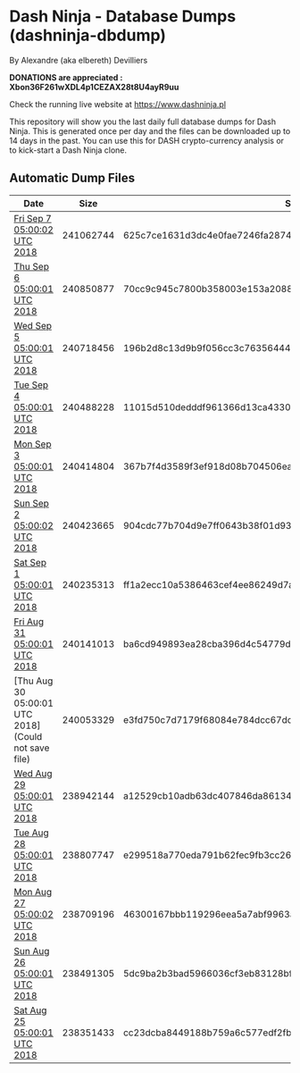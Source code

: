 # Dash Ninja - Database Dumps (dashninja-dbdump)
By Alexandre (aka elbereth) Devilliers

**DONATIONS are appreciated : Xbon36F261wXDL4p1CEZAX28t8U4ayR9uu**

Check the running live website at https://www.dashninja.pl

This repository will show you the last daily full database dumps for Dash Ninja. This is generated once per day and the files can be downloaded up to 14 days in the past.
You can use this for DASH crypto-currency analysis or to kick-start a Dash Ninja clone.


## Automatic Dump Files
| Date | Size | SHA256 |
|--|--|--|
| [Fri Sep  7 05:00:02 UTC 2018](https://transfer.sh/1hvJ5/dashninja-dbdump-20180907070002.tar.bz2) | 241062744 | 625c7ce1631d3dc4e0fae7246fa287489ff8721a70263ed36e76b4752e9400c5 | 
| [Thu Sep  6 05:00:01 UTC 2018](https://transfer.sh/51XzT/dashninja-dbdump-20180906070001.tar.bz2) | 240850877 | 70cc9c945c7800b358003e153a20886e1325a4a573989147c2024c3a5e47e7c5 | 
| [Wed Sep  5 05:00:01 UTC 2018](https://transfer.sh/15TiiV/dashninja-dbdump-20180905070001.tar.bz2) | 240718456 | 196b2d8c13d9b9f056cc3c76356444829ff4f0b3b97ee658620b79c27c95df4a | 
| [Tue Sep  4 05:00:01 UTC 2018](https://transfer.sh/KApQu/dashninja-dbdump-20180904070001.tar.bz2) | 240488228 | 11015d510dedddf961366d13ca43305705b3acc75e0900f089d823ec0906284b | 
| [Mon Sep  3 05:00:01 UTC 2018](https://transfer.sh/u0PNA/dashninja-dbdump-20180903070001.tar.bz2) | 240414804 | 367b7f4d3589f3ef918d08b704506ea1c54fb5224e94aafff74958adc5f3b42c | 
| [Sun Sep  2 05:00:02 UTC 2018](https://transfer.sh/H28bH/dashninja-dbdump-20180902070002.tar.bz2) | 240423665 | 904cdc77b704d9e7ff0643b38f01d93582ccb087148e7719b2459646c1dc0f5f | 
| [Sat Sep  1 05:00:01 UTC 2018](https://transfer.sh/SmVpA/dashninja-dbdump-20180901070001.tar.bz2) | 240235313 | ff1a2ecc10a5386463cef4ee86249d7a89e085e6dda387dca67a0772badb564c | 
| [Fri Aug 31 05:00:01 UTC 2018](https://transfer.sh/Qz8Yv/dashninja-dbdump-20180831070001.tar.bz2) | 240141013 | ba6cd949893ea28cba396d4c54779d62b5ea62e89fae5b49115b554018813c81 | 
| [Thu Aug 30 05:00:01 UTC 2018](Could not save file) | 240053329 | e3fd750c7d7179f68084e784dcc67dc0531caa0c5c47f2067c1f0417d4f2438c | 
| [Wed Aug 29 05:00:01 UTC 2018](https://transfer.sh/15orIb/dashninja-dbdump-20180829070001.tar.bz2) | 238942144 | a12529cb10adb63dc407846da86134901104d73ca355f0c228adf207f3e2b2d4 | 
| [Tue Aug 28 05:00:01 UTC 2018](https://transfer.sh/F6uUq/dashninja-dbdump-20180828070001.tar.bz2) | 238807747 | e299518a770eda791b62fec9fb3cc26c0fa3c8b5aba8034a40b0be5e2f66ac20 | 
| [Mon Aug 27 05:00:02 UTC 2018](https://transfer.sh/erUxo/dashninja-dbdump-20180827070002.tar.bz2) | 238709196 | 46300167bbb119296eea5a7abf9963ad00440f85c58c1f892df66a1072609fb1 | 
| [Sun Aug 26 05:00:01 UTC 2018](https://transfer.sh/OsnTu/dashninja-dbdump-20180826070001.tar.bz2) | 238491305 | 5dc9ba2b3bad5966036cf3eb83128bf20fdecfa9bccd4d702cbb1f332d0d7c6b | 
| [Sat Aug 25 05:00:01 UTC 2018](https://transfer.sh/5iUuK/dashninja-dbdump-20180825070001.tar.bz2) | 238351433 | cc23dcba8449188b759a6c577edf2fbbdf7faeda137b10898ca7c57470301355 | 
